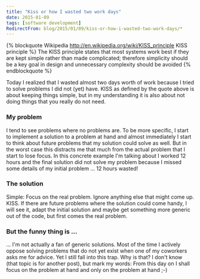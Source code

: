 ```yaml
---
title: "Kiss or how I wasted two work days"
date: 2015-01-09
tags: [software development]
RedirectFrom: blog/2015/01/09/kiss-or-how-i-wasted-two-work-days/*
---
```


{% blockquote Wikipedia http://en.wikipedia.org/wiki/KISS_principle KISS principle %}
The KISS principle states that most systems work best if they are kept simple rather than made complicated; therefore simplicity should be a key goal in design and unnecessary complexity should be avoided
{% endblockquote %}

Today I realized that I wasted almost two days worth of work because I tried to solve problems I did not (yet) have. KISS as defined by the quote above is about keeping things simple, but in my understanding it is also about not doing things that you really do not need.

### My problem

I tend to see problems where no problems are. To be more specific, I start to implement a solution to a problem at hand and almost immediately I start to think about future problems that my solution could solve as well. But in the worst case this distracts me that much from the actual problem that I start to lose focus. In this concrete example I'm talking about I worked 12 hours and the final solution did not solve my problem because I missed some details of my initial problem ... 12 hours wasted!

### The solution

Simple: Focus on the real problem. Ignore anything else that might come up. KISS. If there are future problems where the solution could come handy, I will see it, adapt the initial solution and maybe get something more generic out of the code, but first comes the real problem.

### But the funny thing is ...

... I'm not actually a fan of generic solutions. Most of the time I actively oppose solving problems that do not yet exist when one of my coworkers asks me for advice. Yet I still fall into this trap. Why is that? I don't know (that topic is for another post), but mark my words: From this day on I shall focus on the problem at hand and only on the problem at hand ;-)
